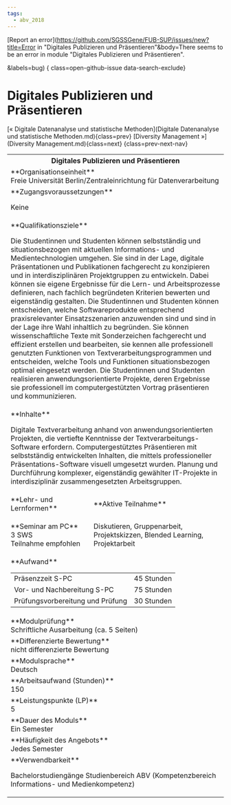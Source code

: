 ```yaml
---
tags:
  - abv_2018
---
```

[Report an error](https://github.com/SGSSGene/FUB-SUP/issues/new?title=Error in "Digitales Publizieren und Präsentieren"&body=There seems to be an error in module "Digitales Publizieren und Präsentieren".

<Describe here a slightly more detailed description of what is wrong>&labels=bug)
{ class=open-github-issue data-search-exclude}

# Digitales Publizieren und Präsentieren

[« Digitale Datenanalyse und statistische Methoden](Digitale Datenanalyse und statistische Methoden.md){class=prev}
[Diversity Management »](Diversity Management.md){class=next}
{class=prev-next-nav}

<table markdown id="moduledesc">
<tr markdown class="moduledesc_head"><th colspan="2">Digitales Publizieren und Präsentieren </th></tr>
<tr markdown><td colspan="2">**Organisationseinheit**   <br>Freie Universität Berlin/Zentraleinrichtung für Datenverarbeitung</td></tr>


<tr markdown><td colspan="2">**Zugangsvoraussetzungen** <br>

Keine


</td></tr>
<tr markdown><td colspan="2">**Qualifikationsziele**    <br>

Die Studentinnen und Studenten können selbstständig und situationsbezogen
mit aktuellen Informations- und Medientechnologien umgehen. Sie sind in der
Lage, digitale Präsentationen und Publikationen fachgerecht zu konzipieren
und in interdisziplinären Projektgruppen zu entwickeln. Dabei können sie
eigene Ergebnisse für die Lern- und Arbeitsprozesse definieren, nach fachlich
begründeten Kriterien bewerten und eigenständig gestalten. Die Studentinnen
und Studenten können entscheiden, welche Softwareprodukte entsprechend
praxisrelevanter Einsatzszenarien anzuwenden sind und sind in der Lage ihre
Wahl inhaltlich zu begründen. Sie können wissenschaftliche Texte mit
Sonderzeichen fachgerecht und effizient erstellen und bearbeiten, sie kennen
alle professionell genutzten Funktionen von Textverarbeitungsprogrammen und
entscheiden, welche Tools und Funktionen situationsbezogen optimal
eingesetzt werden. Die Studentinnen und Studenten realisieren
anwendungsorientierte Projekte, deren Ergebnisse sie professionell im
computergestützten Vortrag präsentieren und kommunizieren.


</td></tr>
<tr markdown><td colspan="2">**Inhalte**                <br>

Digitale Textverarbeitung anhand von anwendungsorientierten Projekten, die
vertiefte Kenntnisse der Textverarbeitungs-Software erfordern.
Computergestütztes Präsentieren mit selbstständig entwickelten Inhalten, die
mittels professioneller Präsentations-Software visuell umgesetzt wurden.
Planung und Durchführung komplexer, eigenständig gewählter IT-Projekte in
interdisziplinär zusammengesetzten Arbeitsgruppen.


</td></tr>

<tr markdown><td>**Lehr- und Lernformen**</td><td>**Aktive Teilnahme**</td></tr>
<tr markdown><td> **Seminar am PC** <br>3 SWS <br> Teilnahme empfohlen</td><td>

Diskutieren, Gruppenarbeit, Projektskizzen, Blended Learning, Projektarbeit
</td></tr>
<tr markdown><td colspan="2">**Aufwand**                <br>
<table class="aufwand_table">
<tr><td>Präsenzzeit S-PC</td><td>45 Stunden</td></tr>
<tr><td>Vor- und Nachbereitung S-PC</td><td>75 Stunden</td></tr>
<tr><td>Prüfungsvorbereitung und Prüfung</td><td>30 Stunden</td></tr>
</table>

</td></tr>
<tr markdown><td colspan="2">**Modulprüfung**             <br>Schriftliche Ausarbeitung (ca. 5 Seiten)


</td></tr>
<tr markdown><td colspan="2">**Differenzierte Bewertung** <br>nicht differenzierte Bewertung

</td></tr>
<tr markdown><td colspan="2">**Modulsprache**             <br>Deutsch</td></tr>
<tr markdown><td colspan="2">**Arbeitsaufwand (Stunden)** <br>150</td></tr>
<tr markdown><td colspan="2">**Leistungspunkte (LP)**     <br>5</td></tr>
<tr markdown><td colspan="2">**Dauer des Moduls**         <br>Ein Semester</td></tr>
<tr markdown><td colspan="2">**Häufigkeit des Angebots**  <br>Jedes Semester</td></tr>
<tr markdown><td colspan="2">**Verwendbarkeit**           <br>

Bachelorstudiengänge Studienbereich ABV (Kompetenzbereich Informations- und
Medienkompetenz)


</td></tr>

</table>
